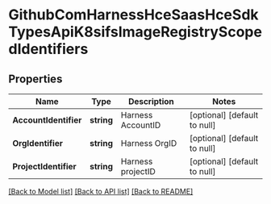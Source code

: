 # GithubComHarnessHceSaasHceSdkTypesApiK8sifsImageRegistryScopedIdentifiers

## Properties
Name | Type | Description | Notes
------------ | ------------- | ------------- | -------------
**AccountIdentifier** | **string** | Harness AccountID | [optional] [default to null]
**OrgIdentifier** | **string** | Harness OrgID | [optional] [default to null]
**ProjectIdentifier** | **string** | Harness projectID | [optional] [default to null]

[[Back to Model list]](../README.md#documentation-for-models) [[Back to API list]](../README.md#documentation-for-api-endpoints) [[Back to README]](../README.md)

